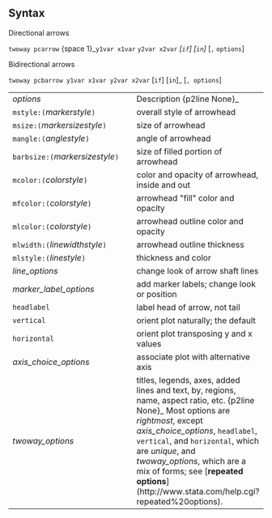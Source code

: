 ## Syntax

Directional arrows

`twoway pcarrow` <span options="1">{space 1}_`y1var x1var`
`y2var x2var` _\[`if`\] \[`in`\]_ \[`,`
`options`\]

Bidirectional arrows

`twoway pcbarrow y1var x1var y2var x2var` <span
class="command">\[`if`\] \[`in`\]_ \[`, options`\]

<table class="standard">
<colgroup>
<col style="width: 50%" />
<col style="width: 50%" />
</colgroup>
<tbody>
<tr class="odd">
<td><var class="command">options</var></td>
<td>Description <span>{p2line None}_</td>
</tr>
<tr class="even">
<td><code class="command">mstyle:(</code><var class="command">markerstyle</var><code class="command">)</code></td>
<td>overall style of arrowhead</td>
</tr>
<tr class="odd">
<td><code class="command">msize:(</code><var class="command">markersizestyle</var><code class="command">)</code></td>
<td>size of arrowhead</td>
</tr>
<tr class="even">
<td><code class="command">mangle:(</code><var class="command">anglestyle</var><code class="command">)</code></td>
<td>angle of arrowhead</td>
</tr>
<tr class="odd">
<td><code class="command">barbsize:(</code><var class="command">markersizestyle</var><code class="command">)</code></td>
<td>size of filled portion of arrowhead</td>
</tr>
<tr class="even">
<td><code class="command">mcolor:(</code><var class="command">colorstyle</var><code class="command">)</code></td>
<td>color and opacity of arrowhead, inside and out</td>
</tr>
<tr class="odd">
<td><code class="command">mfcolor:(</code><var class="command">colorstyle</var><code class="command">)</code></td>
<td>arrowhead "fill" color and opacity</td>
</tr>
<tr class="even">
<td><code class="command">mlcolor:(</code><var class="command">colorstyle</var><code class="command">)</code></td>
<td>arrowhead outline color and opacity</td>
</tr>
<tr class="odd">
<td><code class="command">mlwidth:(</code><var class="command">linewidthstyle</var><code class="command">)</code></td>
<td>arrowhead outline thickness</td>
</tr>
<tr class="even">
<td><code class="command">mlstyle:(</code><var class="command">linestyle</var><code class="command">)</code></td>
<td>thickness and color</td>
</tr>
<tr class="odd">
<td><var class="command">line_options</var></td>
<td>change look of arrow shaft lines</td>
</tr>
<tr class="even">
<td><var class="command">marker_label_options</var></td>
<td>add marker labels; change look or position</td>
</tr>
<tr class="odd">
<td><code class="command">headlabel</code></td>
<td>label head of arrow, not tail</td>
</tr>
<tr class="even">
<td><code class="command">vertical</code></td>
<td>orient plot naturally; the default</td>
</tr>
<tr class="odd">
<td><code class="command">horizontal</code></td>
<td>orient plot transposing y and x values</td>
</tr>
<tr class="even">
<td><var class="command">axis_choice_options</var></td>
<td>associate plot with alternative axis</td>
</tr>
<tr class="odd">
<td><var class="command">twoway_options</var></td>
<td>titles, legends, axes, added lines and text, by, regions, name, aspect ratio, etc. <span>{p2line None}_
Most options are <var class="command">rightmost</var>, except <var class="command">axis_choice_options</var>, <code class="command">headlabel</code>, <code class="command">vertical</code>, and <code class="command">horizontal</code>, which are <var class="command">unique</var>, and <var class="command">twoway_options</var>, which are a mix of forms; see [<strong>repeated options</strong>](http://www.stata.com/help.cgi?repeated%20options).</td>
</tr>
</tbody>
</table>
